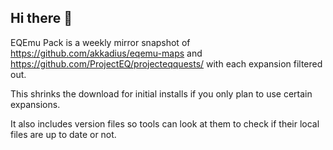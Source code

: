 ## Hi there 👋

EQEmu Pack is a weekly mirror snapshot of https://github.com/akkadius/eqemu-maps and https://github.com/ProjectEQ/projecteqquests/ with each expansion filtered out.

This shrinks the download for initial installs if you only plan to use certain expansions.

It also includes version files so tools can look at them to check if their local files are up to date or not.
